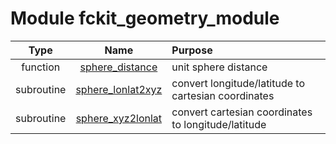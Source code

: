 # Module fckit_geometry_module

| Type | Name | Purpose |
| :--: | :--: | :---------- |
| function | [sphere_distance](https://github.com/benjaminmenetrier/bump-standalone/tree/master/src/fckit_geometry_module.F90#L20) | unit sphere distance |
| subroutine | [sphere_lonlat2xyz](https://github.com/benjaminmenetrier/bump-standalone/tree/master/src/fckit_geometry_module.F90#L44) | convert longitude/latitude to cartesian coordinates |
| subroutine | [sphere_xyz2lonlat](https://github.com/benjaminmenetrier/bump-standalone/tree/master/src/fckit_geometry_module.F90#L76) | convert cartesian coordinates to longitude/latitude |
